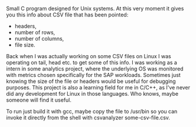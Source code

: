 Small C program designed for Unix systems. At this very moment it gives you this info about CSV file that has been pointed:
- headers,
- number of rows,
- number of columns,
- file size.

Back when I was actually working on some CSV files on Linux I was operating on tail, head etc. to get some of this info. I was working as a intern in some analytics project, where the underlying OS was monitored with metrics chosen specifically for the SAP workloads. Sometimes just knowing the size of the file or headers would be useful for debugging purposes. 
This project is also a learning field for me in C/C++, as I've never did any development for Linux in those languages. Who knows, maybe someone will find it useful. 

To run just build it with gcc, maybe copy the file to /usr/bin so you can invoke it directly from the shell with csvanalyzer some-csv-file.csv. 
